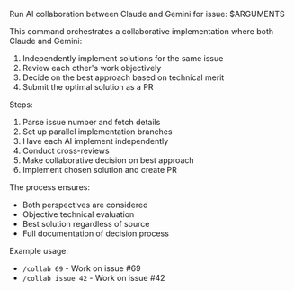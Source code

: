 Run AI collaboration between Claude and Gemini for issue: $ARGUMENTS

This command orchestrates a collaborative implementation where both Claude and Gemini:
1. Independently implement solutions for the same issue
2. Review each other's work objectively  
3. Decide on the best approach based on technical merit
4. Submit the optimal solution as a PR

Steps:

1. Parse issue number and fetch details
2. Set up parallel implementation branches
3. Have each AI implement independently
4. Conduct cross-reviews
5. Make collaborative decision on best approach
6. Implement chosen solution and create PR

The process ensures:
- Both perspectives are considered
- Objective technical evaluation
- Best solution regardless of source
- Full documentation of decision process

Example usage:
- `/collab 69` - Work on issue #69
- `/collab issue 42` - Work on issue #42